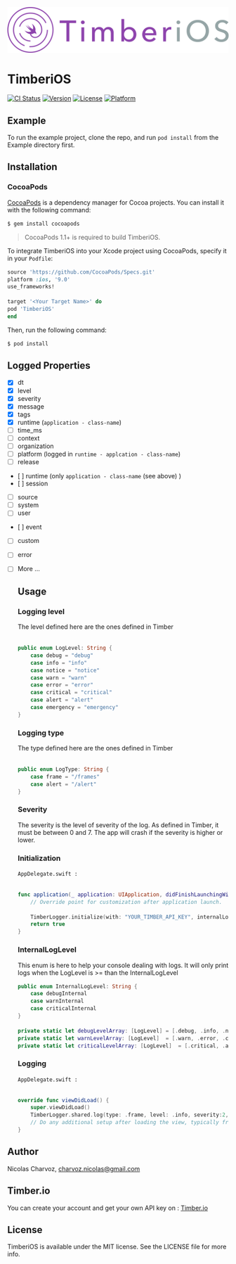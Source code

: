 ![alt text](https://github.com/charvoa/TimberiOS/blob/master/Logo-TimberiOS-Cocoapod.png?raw=true)
# TimberiOS

[![CI Status](http://img.shields.io/travis/charvoa/TimberiOS.svg?style=flat)](https://travis-ci.org/charvoa/TimberiOS)
[![Version](https://img.shields.io/cocoapods/v/TimberiOS.svg?style=flat)](http://cocoapods.org/pods/TimberiOS)
[![License](https://img.shields.io/cocoapods/l/TimberiOS.svg?style=flat)](http://cocoapods.org/pods/TimberiOS)
[![Platform](https://img.shields.io/cocoapods/p/TimberiOS.svg?style=flat)](http://cocoapods.org/pods/TimberiOS)

## Example

To run the example project, clone the repo, and run `pod install` from the Example directory first.

## Installation

### CocoaPods

[CocoaPods](http://cocoapods.org) is a dependency manager for Cocoa projects. You can install it with the following command:

```bash
$ gem install cocoapods
```

> CocoaPods 1.1+ is required to build TimberiOS.

To integrate TimberiOS into your Xcode project using CocoaPods, specify it in your `Podfile`:

```ruby
source 'https://github.com/CocoaPods/Specs.git'
platform :ios, '9.0'
use_frameworks!

target '<Your Target Name>' do
pod 'TimberiOS'
end
```

Then, run the following command:

```bash
$ pod install
```

## Logged Properties

- [X] dt
- [X] level
- [X] severity
- [X] message
- [X] tags
- [X] runtime (`application - class-name`)
- [ ] time_ms
- [ ] context
- [ ] organization
- [ ] platform (logged in `runtime - applcation - class-name`)
- [ ] release
- [ ] runtime (only `application - class-name` (see above) )
- [ ] session
- [ ] source
- [ ] system
- [ ] user
- [ ] event
- [ ] custom
- [ ] error
- [ ] More ...

  ## Usage
  
  ### Logging level
  
  The level defined here are the ones defined in Timber
  
  ```swift
  
  public enum LogLevel: String {
      case debug = "debug"
      case info = "info"
      case notice = "notice"
      case warn = "warn"
      case error = "error"
      case critical = "critical"
      case alert = "alert"
      case emergency = "emergency"
  }
  
  ```
  
  ### Logging type
  
  The type defined here are the ones defined in Timber
  
  ```swift
  
  public enum LogType: String {
      case frame = "/frames"
      case alert = "/alert"
  }
  
  ```
  
  ### Severity
  
  The severity is the level of severity of the log. As defined in Timber, it must be between 0 and 7. The app will crash if the severity is higher or lower. 
  
  ### Initialization
  
  `AppDelegate.swift :`
  
  ```swift
  
  func application(_ application: UIApplication, didFinishLaunchingWithOptions launchOptions: [UIApplicationLaunchOptionsKey: Any]?) -> Bool {
      // Override point for customization after application launch.
  
      TimberLogger.initialize(with: "YOUR_TIMBER_API_KEY", internalLogLevel: .InternalLogLevel)
      return true
  }
  
  ```
  
  ### InternalLogLevel
  
  This enum is here to help your console dealing with logs. It will only print logs when the LogLevel is >= than the InternalLogLevel
  
  ```swift
  public enum InternalLogLevel: String {
      case debugInternal
      case warnInternal
      case criticalInternal
  }
  
  private static let debugLevelArray: [LogLevel] = [.debug, .info, .notice, .warn, .error, .critical, .alert, .emergency]
  private static let warnLevelArray: [LogLevel]  = [.warn, .error, .critical, .alert, .emergency]
  private static let criticalLevelArray: [LogLevel]  = [.critical, .alert, .emergency]
  
  ```
  
  ### Logging
  
  `AppDelegate.swift :`
  
  ```swift
  
  override func viewDidLoad() {
      super.viewDidLoad()
      TimberLogger.shared.log(type: .frame, level: .info, severity:2, tags:[], message: "viewDidLoad")
      // Do any additional setup after loading the view, typically from a nib.
  }
  
  ```
  
 ## Author

Nicolas Charvoz, charvoz.nicolas@gmail.com

## Timber.io

You can create your account and get your own API key on : [Timber.io](https://timber.io/)

## License

TimberiOS is available under the MIT license. See the LICENSE file for more info.
